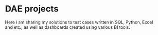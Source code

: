 # DAE projects

Here I am sharing my solutions to test cases written in SQL, Python, Excel and etc., as well as dashboards created using various BI tools.
